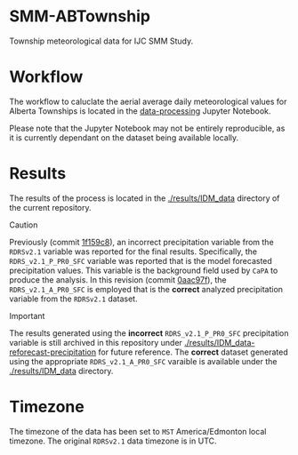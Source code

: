 # SMM-ABTownship
Township meteorological data for IJC SMM Study. 

# Workflow
The workflow to caluclate the aerial average daily meteorological values for Alberta Townships is located in the [data-processing](./data-processing.ipynb) Jupyter Notebook.

Please note that the Jupyter Notebook may not be entirely reproducible, as it is currently dependant on the dataset being available locally.

# Results
The results of the process is located in the [./results/IDM_data](./results/IDM_data) directory of the current repository.

> [!CAUTION]
> Previously (commit [1f159c8](https://github.com/kasra-keshavarz/SMM-ABTownship/commit/1f159c87834ae10c7aed613a647dae1122686bfa)), an incorrect precipitation variable from the `RDRSv2.1` variable was reported for the final results. Specifically, the `RDRS_v2.1_P_PR0_SFC` variable was reported that is the model forecasted precipitation values. This variable is the background field used by `CaPA` to produce the analysis. In this revision (commit [0aac97f](https://github.com/kasra-keshavarz/SMM-ABTownship/commit/0aac97f46dd42a3aa5705a21be0021b6cb109650)), the `RDRS_v2.1_A_PR0_SFC` is employed that is the **correct** analyzed precipitation variable from the `RDRSv2.1` dataset.

> [!IMPORTANT]  
> The results generated using the **incorrect** `RDRS_v2.1_P_PR0_SFC` precipitation variable is still archived in this repository under [./results/IDM_data-reforecast-precipitation](./results/IDM_data-reforecast-precipitation) for future reference. The **correct** dataset generated using the appropriate `RDRS_v2.1_A_PR0_SFC` varaible is available under the [./results/IDM_data](./results/IDM_data) directory.

# Timezone
The timezone of the data has been set to `MST` America/Edmonton local
timezone. The original `RDRSv2.1` data timezone is in UTC.

